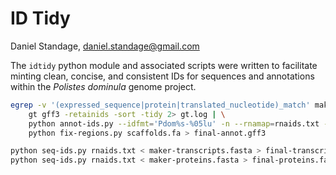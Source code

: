 # ID Tidy

Daniel Standage, daniel.standage@gmail.com

The ``idtidy`` python module and associated scripts were written to facilitate minting clean, concise, and consistent IDs for sequences and annotations within the *Polistes dominula* genome project.

```bash
egrep -v '(expressed_sequence|protein|translated_nucleotide)_match' maker.gff3 | \
    gt gff3 -retainids -sort -tidy 2> gt.log | \
    python annot-ids.py --idfmt='Pdom%s-%05lu' -n --rnamap=rnaids.txt --dbxref=MAKER - | \
    python fix-regions.py scaffolds.fa > final-annot.gff3

python seq-ids.py rnaids.txt < maker-transcripts.fasta > final-transcripts.fasta
python seq-ids.py rnaids.txt < maker-proteins.fasta > final-proteins.fasta
```
